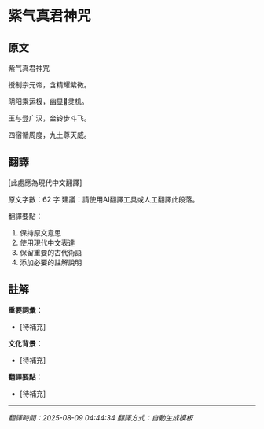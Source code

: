 # 紫气真君神咒

## 原文

紫气真君神咒

授制宗元帝，含精耀紫微。

阴阳乘运极，幽显𮤲灵机。

玉与登广汉，金铃步斗飞。

四宿循周度，九土尊天威。

## 翻譯

[此處應為現代中文翻譯]

原文字數：62 字
建議：請使用AI翻譯工具或人工翻譯此段落。

翻譯要點：
1. 保持原文意思
2. 使用現代中文表達
3. 保留重要的古代術語
4. 添加必要的註解說明

## 註解

**重要詞彙：**
- [待補充]

**文化背景：**
- [待補充]

**翻譯要點：**
- [待補充]

---
*翻譯時間：2025-08-09 04:44:34*
*翻譯方式：自動生成模板*
